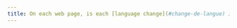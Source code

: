 ```yaml
---
title: On each web page, is each [language change](#change-de-langue) indicated in the source code (excluding special cases)?
---
```

